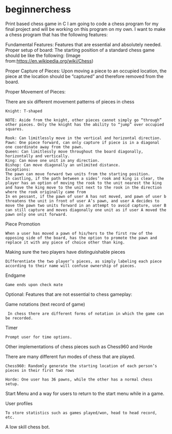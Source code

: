 # beginnerchess
Print based chess game in C
I am going to code a chess program for my final project and will be working on this program on my own.
I want to make a chess program that has the following features:

Fundamental Features: Features that are essential and absolutely needed.
  Proper setup of board:
  The starting position of a standard chess game should be like the following: (Image from:https://en.wikipedia.org/wiki/Chess)


  Proper Capture of Pieces: 
  Upon moving a piece to an occupied location, the piece at the location should be “captured” and therefore removed from the board.
  
  Proper Movement of Pieces:
  
  There are six different movement patterns of pieces in chess
  
    Knight: T-shaped 
    
    NOTE: Aside from the knight, other pieces cannot simply go “through” other pieces. Only the knight has the ability to “jump” over occupied squares.
    
    Rook: Can limitlessly move in the vertical and horizontal direction.
    Pawn: One piece forward, can only capture if piece is in a diagonal one coordinate away from the pawn.
    Queen: Can limitlessly move throughout the board diagonally, horizontally and vertically.
    King: Can move one unit in any direction.
    Bishop: Can move diagonally an unlimited distance.
    Exceptions:
    The pawn can move forward two units from the starting position.
    In castling, if the path between a sides’ rook and king is clear, the player has an option of moving the rook to the unit nearest the king and have the king move to the unit next to the rook in the direction where the rook originally came from
    In en pessant, if the pawn of user A has not moved, and pawn of user b threatens the unit in front of user A’s pawn, and user A decides to move the pawn two units forward in an attempt to avoid capture, user B can still capture and moves diagonally one unit as if user A moved the pawn only one unit forward.
  Piece Promotion
  
    When a user has moved a pawn of his/hers to the first row of the opposing side of the board, has the option to promote the pawn and replace it with any piece of choice other than king.
    
  Making sure the two players have distinguishable pieces
  
    Differentiate the two player’s pieces, as simply labeling each piece according to their name will confuse ownership of pieces.
    
    
  Endgame
  
    Game ends upon check mate
    
Optional: Features that are not essential to chess gameplay:


   Game notations (text record of game)
   
     In chess there are different forms of notation in which the game can be recorded.
     
  Timer
  
    Prompt user for time options.
    
  Other implementations of chess pieces such as Chess960 and Horde
  
  There are many different fun modes of chess that are played.
  
    Chess960: Randomly generate the starting location of each person’s pieces in their first two rows
    
    Horde: One user has 36 pawns, while the other has a normal chess setup.
    
 Start Menu and a way for users to return to the start menu while in a game.
 
  User profiles
  
    To store statistics such as games played/won, head to head record, etc.
    
  A low skill chess bot.
